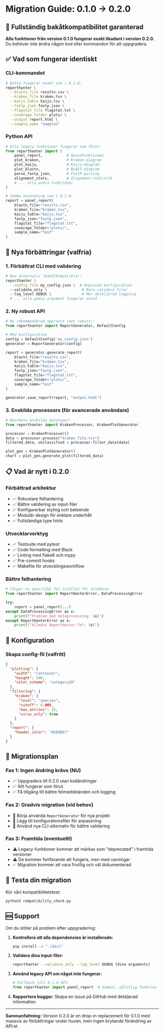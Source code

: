 # Migration Guide: 0.1.0 → 0.2.0

## 🔐 **Fullständig bakåtkompatibilitet garanterad**

**Alla funktioner från version 0.1.0 fungerar exakt likadant i version 0.2.0.** Du behöver inte ändra någon kod eller kommandon för att uppgradera.

## ✅ **Vad som fungerar identiskt**

### **CLI-kommandot**
```bash
# Detta fungerar exakt som i 0.1.0:
reporthanter \
  --blastn_file results.csv \
  --kraken_file kraken.tsv \
  --kaiju_table kaiju.tsv \
  --fastp_json fastp.json \
  --flagstat_file flagstat.txt \
  --coverage_folder plots/ \
  --output report.html \
  --sample_name "Sample1"
```

### **Python API**
```python
# Alla legacy-funktioner fungerar som förut:
from reporthanter import (
    panel_report,           # Huvudfunktionen
    plot_kraken,            # Kraken-diagram
    plot_kaiju,             # Kaiju-diagram
    plot_blastn,            # BLAST-diagram
    parse_fastp_json,       # FastP-parsing
    alignment_stats,        # Alignment-statistik
    # ... alla andra funktioner
)

# Samma användning som i 0.1.0:
report = panel_report(
    blastn_file="results.csv",
    kraken_file="kraken.tsv", 
    kaiju_table="kaiju.tsv",
    fastp_json="fastp.json",
    flagstat_file="flagstat.txt",
    coverage_folder="plots/",
    sample_name="Test"
)
```

## 🚀 **Nya förbättringar (valfria)**

### **1. Förbättrat CLI med validering**
```bash
# Nya alternativ (bakåtkompatibla):
reporthanter \
  --config_file my_config.json \  # Anpassad konfiguration
  --validate_only \                # Bara validera filer
  --log_level DEBUG \              # Mer detaljerad loggning
  # ... alla gamla argument fungerar också
```

### **2. Ny robust API**
```python
# Ny rekommenderad approach (mer robust):
from reporthanter import ReportGenerator, DefaultConfig

# Med konfiguration
config = DefaultConfig('my_config.json')
generator = ReportGenerator(config)

report = generator.generate_report(
    blastn_file="results.csv",
    kraken_file="kraken.tsv",
    kaiju_table="kaiju.tsv", 
    fastp_json="fastp.json",
    flagstat_file="flagstat.txt",
    coverage_folder="plots/",
    sample_name="Test"
)

generator.save_report(report, "output.html")
```

### **3. Enskilda processors (för avancerade användare)**
```python
# Bearbeta enskilda datatyper:
from reporthanter import KrakenProcessor, KrakenPlotGenerator

processor = KrakenProcessor()
data = processor.process("kraken_file.tsv")
filtered_data, unclassified = processor.filter_data(data)

plot_gen = KrakenPlotGenerator()
chart = plot_gen.generate_plot(filtered_data)
```

## 📋 **Vad är nytt i 0.2.0**

### **Förbättrad arkitektur**
- ✅ Robustare felhantering
- ✅ Bättre validering av input-filer
- ✅ Konfigurerbar styling och beteende
- ✅ Modulär design för enklare underhåll
- ✅ Fullständiga type hints

### **Utvecklarverktyg**
- ✅ Testsuite med pytest
- ✅ Code formatting med Black
- ✅ Linting med flake8 och mypy
- ✅ Pre-commit hooks
- ✅ Makefile för utvecklingsworkflow

### **Bättre felhantering**
```python
# Fångar nu specifika fel istället för allmänna:
from reporthanter import ReportHanterError, DataProcessingError

try:
    report = panel_report(...)
except DataProcessingError as e:
    print(f"Problem med dataprocessing: {e}")
except ReportHanterError as e:
    print(f"Allmänt ReportHanter-fel: {e}")
```

## 📝 **Konfiguration**

### **Skapa config-fil (valfritt)**
```json
{
  "plotting": {
    "width": "container",
    "height": 500,
    "color_scheme": "category20"
  },
  "filtering": {
    "kraken": {
      "level": "species",
      "cutoff": 0.005,
      "max_entries": 15,
      "virus_only": true
    }
  },
  "report": {
    "header_color": "#2E8B57"
  }
}
```

## 🔄 **Migrationsplan**

### **Fas 1: Ingen ändring krävs (NU)**
- ✅ Uppgradera till 0.2.0 utan kodändringar
- ✅ Allt fungerar som förut
- ✅ Få tillgång till bättre felmeddelanden och logging

### **Fas 2: Gradvis migration (vid behov)**
- 🔄 Börja använda `ReportGenerator` för nya projekt
- 🔄 Lägg till konfigurationsfiler för anpassning
- 🔄 Använd nya CLI-alternativ för bättre validering

### **Fas 3: Framtida (eventuellt)**
- ⚠️ Legacy-funktioner kommer att märkas som "deprecated" i framtida versioner
- ⚠️ De kommer fortfarande att fungera, men med varningar
- ✅ Migration kommer att vara frivillig och väl dokumenterad

## 🧪 **Testa din migration**

Kör vårt kompatibilitetstest:
```bash
python3 compatibility_check.py
```

## 🆘 **Support**

Om du stöter på problem efter uppgradering:

1. **Kontrollera att alla dependencies är installerade:**
   ```bash
   pip install -e ".[dev]"
   ```

2. **Validera dina input-filer:**
   ```bash
   reporthanter --validate_only --log_level DEBUG [dina arguments]
   ```

3. **Använd legacy API om något inte fungerar:**
   ```python
   # Fallback till 0.1.0 API:
   from reporthanter import panel_report  # Gammal, pålitlig funktion
   ```

4. **Rapportera buggar:** Skapa en issue på GitHub med detaljerad information

---

**Sammanfattning:** Version 0.2.0 är en drop-in replacement för 0.1.0 med massvis av förbättringar under huven, men ingen brytande förändring av API:et.